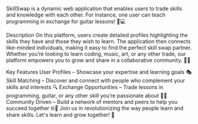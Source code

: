 SkillSwap is a dynamic web application that enables users to trade skills and knowledge with each other. For instance, one user can teach programming in exchange for guitar lessons! 🎸💻

Description
On this platform, users create detailed profiles highlighting the skills they have and those they wish to learn. The application then connects like-minded individuals, making it easy to find the perfect skill swap partner. Whether you’re looking to learn coding, music, art, or any other trade, our platform empowers you to grow and share in a collaborative community. 🤝✨

Key Features
User Profiles – Showcase your expertise and learning goals 🎭
Skill Matching – Discover and connect with people who complement your skills and interests 🔍
Exchange Opportunities – Trade lessons in programming, guitar, or any other skill you’re passionate about 🎸💡
Community Driven – Build a network of mentors and peers to help you succeed together 🌐💬
Join us in revolutionizing the way people learn and share skills. Let's learn and grow together! 🚀
